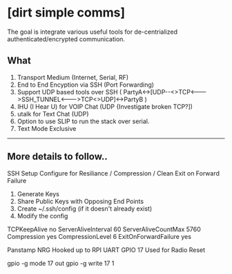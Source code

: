# [dirt simple comms]

The goal is integrate various useful tools for de-centrialized authenticated/encrypted communication.

What 
----------------------------
1. Transport Medium (Internet, Serial, RF)
2. End to End Encyption via SSH (Port Forwarding)
3. Support UDP based tools over SSH  ( PartyA<->[UDP--<>TCP<--->SSH_TUNNEL<--->TCP<>UDP]<->PartyB )
4. IHU (I Hear U) for VOIP Chat (UDP {Investigate broken TCP?])
5. utalk for Text Chat (UDP)
6. Option to use SLIP to run the stack over serial.
7. Text Mode Exclusive

----------------------------
More details to follow..
----------------------------

SSH Setup
Configure for Resiliance / Compression / Clean Exit on Forward Failure

1. Generate Keys
2. Share Public Keys with Opposing End Points
3. Create ~/.ssh/config (if it doesn't already exist)
4. Modify the config

TCPKeepAlive no
ServerAliveInterval 60
ServerAliveCountMax 5760
Compression yes
CompressionLevel 6
ExitOnForwardFailure yes


Panstamp NRG Hooked up to RPI UART
GPIO 17 Used for Radio Reset

gpio -g mode 17 out
gpio -g write 17 1
